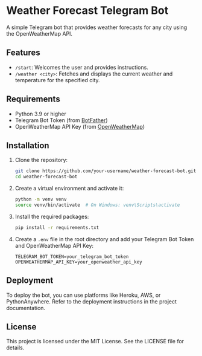 # Weather Forecast Telegram Bot

A simple Telegram bot that provides weather forecasts for any city using the OpenWeatherMap API.

## Features

- `/start`: Welcomes the user and provides instructions.
- `/weather <city>`: Fetches and displays the current weather and temperature for the specified city.

## Requirements

- Python 3.9 or higher
- Telegram Bot Token (from [BotFather](https://core.telegram.org/bots#botfather))
- OpenWeatherMap API Key (from [OpenWeatherMap](https://openweathermap.org/api))

## Installation

1. Clone the repository:
   ```bash
   git clone https://github.com/your-username/weather-forecast-bot.git
   cd weather-forecast-bot
   ```

2. Create a virtual environment and activate it:
    ```bash
    python -m venv venv
    source venv/bin/activate  # On Windows: venv\Scripts\activate
    ```

3. Install the required packages: 
   ```bash
   pip install -r requirements.txt
   ```

4. Create a `.env` file in the root directory and add your Telegram Bot Token and OpenWeatherMap API Key:

    ```env
    TELEGRAM_BOT_TOKEN=your_telegram_bot_token
    OPENWEATHERMAP_API_KEY=your_openweather_api_key
    ```


## Deployment
To deploy the bot, you can use platforms like Heroku, AWS, or PythonAnywhere. 
Refer to the deployment instructions in the project documentation.


## License
This project is licensed under the MIT License. See the LICENSE file for details.